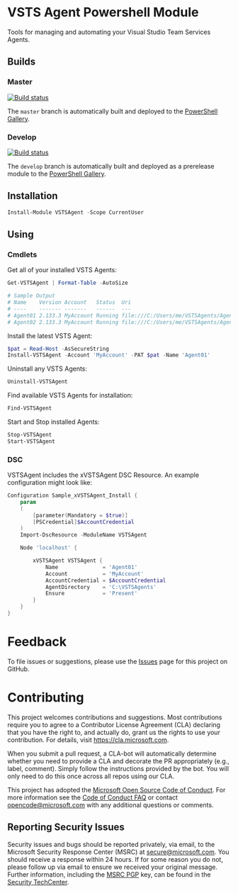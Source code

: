 # VSTS Agent Powershell Module

Tools for managing and automating your Visual Studio Team Services Agents.

## Builds

### Master
[![Build status](https://ci.appveyor.com/api/projects/status/pnw34lbpygqyttb9/branch/master?svg=true)](https://ci.appveyor.com/project/jwittner/vstsagent-powershell/branch/master)

The `master` branch is automatically built and deployed to the [PowerShell Gallery](https://www.powershellgallery.com/packages/VSTSAgent).

### Develop
[![Build status](https://ci.appveyor.com/api/projects/status/pnw34lbpygqyttb9/branch/develop?svg=true)](https://ci.appveyor.com/project/jwittner/vstsagent-powershell/branch/develop)

The `develop` branch is automatically built and deployed as a prerelease module to the [PowerShell Gallery](https://www.powershellgallery.com/packages/VSTSAgent).

## Installation

```powershell
Install-Module VSTSAgent -Scope CurrentUser
```

## Using

### Cmdlets
Get all of your installed VSTS Agents:

```powershell
Get-VSTSAgent | Format-Table -AutoSize

# Sample Output
# Name    Version Account   Status  Uri
# ----    ------- -------   ------  ---
# Agent01 2.133.3 MyAccount Running file:///C:/Users/me/VSTSAgents/Agent01/
# Agent02 2.133.3 MyAccount Running file:///C:/Users/me/VSTSAgents/Agent01/
```

Install the latest VSTS Agent:

```powershell
$pat = Read-Host -AsSecureString
Install-VSTSAgent -Account 'MyAccount' -PAT $pat -Name 'Agent01'
```

Uninstall any VSTS Agents:

```powershell
Uninstall-VSTSAgent
```

Find available VSTS Agents for installation:

```powershell
Find-VSTSAgent
```

Start and Stop installed Agents:
```powershell
Stop-VSTSAgent
Start-VSTSAgent
```

### DSC
VSTSAgent includes the xVSTSAgent DSC Resource. An example configuration might look like:

```powershell   
Configuration Sample_xVSTSAgent_Install {
    param 
    (   
        [parameter(Mandatory = $true)] 
        [PSCredential]$AccountCredential
    )
    Import-DscResource -ModuleName VSTSAgent

    Node 'localhost' {

        xVSTSAgent VSTSAgent {
            Name              = 'Agent01'
            Account           = 'MyAccount'
            AccountCredential = $AccountCredential
            AgentDirectory    = 'C:\VSTSAgents'
            Ensure            = 'Present'
        }
    }
}

```

# Feedback
To file issues or suggestions, please use the [Issues](https://github.com/Microsoft/unitysetup.powershell/issues) page for this project on GitHub.


# Contributing

This project welcomes contributions and suggestions.  Most contributions require you to agree to a Contributor License Agreement (CLA) declaring that you have the right to, and actually do, grant us the rights to use your contribution. For details, visit https://cla.microsoft.com.

When you submit a pull request, a CLA-bot will automatically determine whether you need to provide a CLA and decorate the PR appropriately (e.g., label, comment). Simply follow the instructions provided by the bot. You will only need to do this once across all repos using our CLA.

This project has adopted the [Microsoft Open Source Code of Conduct](https://opensource.microsoft.com/codeofconduct/). For more information see the [Code of Conduct FAQ](https://opensource.microsoft.com/codeofconduct/faq/) or contact [opencode@microsoft.com](mailto:opencode@microsoft.com) with any additional questions or comments.

## Reporting Security Issues

Security issues and bugs should be reported privately, via email, to the Microsoft Security Response Center (MSRC) at [secure@microsoft.com](mailto:secure@microsoft.com). You should receive a response within 24 hours. If for some reason you do not, please follow up via email to ensure we received your original message. Further information, including the [MSRC PGP](https://technet.microsoft.com/en-us/security/dn606155) key, can be found in the [Security TechCenter](https://technet.microsoft.com/en-us/security/default).